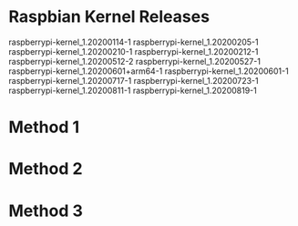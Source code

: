 # Raspbian Kernel Releases

raspberrypi-kernel_1.20200114-1
raspberrypi-kernel_1.20200205-1
raspberrypi-kernel_1.20200210-1
raspberrypi-kernel_1.20200212-1
raspberrypi-kernel_1.20200512-2
raspberrypi-kernel_1.20200527-1
raspberrypi-kernel_1.20200601+arm64-1
raspberrypi-kernel_1.20200601-1
raspberrypi-kernel_1.20200717-1
raspberrypi-kernel_1.20200723-1
raspberrypi-kernel_1.20200811-1
raspberrypi-kernel_1.20200819-1

# Method 1

# Method 2

# Method 3